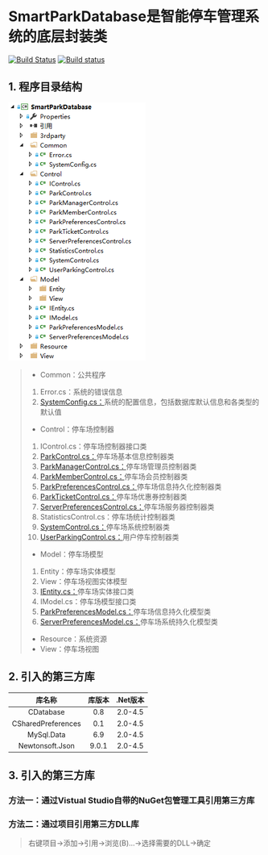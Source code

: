 # SmartParkDatabase是智能停车管理系统的底层封装类

[![Build Status](https://travis-ci.org/taowenyin/SmartParkDatabase.svg?branch=master)](https://travis-ci.org/taowenyin/SmartParkDatabase) [![Build status](https://ci.appveyor.com/api/projects/status/m4ctnx7pnkfljjaq?svg=true)](https://ci.appveyor.com/project/taowenyin/smartparkdatabase)

## 1. 程序目录结构

![程序目录结构](Screenshot/structure.png)

> * Common：公共程序
> 1. Error.cs：系统的错误信息
> 2. [SystemConfig.cs：](Documents/Common/SystemConfig.md)系统的配置信息，包括数据库默认信息和各类型的默认值
> * Control：停车场控制器
> 1. IControl.cs：停车场控制器接口类
> 2. [ParkControl.cs：](Documents/Control/ParkControl.md)停车场基本信息控制器类
> 3. [ParkManagerControl.cs：](Documents/Control/ParkManagerControl.md)停车场管理员控制器类
> 4. [ParkMemberControl.cs：](Documents/Control/ParkMemberControl.md)停车场会员控制器类
> 5. [ParkPreferencesControl.cs：](Documents/Control/ParkPreferencesControl.md)停车场信息持久化控制器类
> 6. [ParkTicketControl.cs：](Documents/Control/ParkTicketControl.md)停车场优惠券控制器类
> 7. [ServerPreferencesControl.cs：](Documents/Control/ServerPreferencesControl.md)停车场服务器控制器类
> 8. StatisticsControl.cs：停车场统计控制器类
> 9. [SystemControl.cs：](Documents/Control/SystemControl.md)停车场系统控制器类
> 10. [UserParkingControl.cs：](Documents/Control/UserParkingControl.md)用户停车控制器类
> * Model：停车场模型
> 1. Entity：停车场实体模型
> 2. View：停车场视图实体模型
> 3. [IEntity.cs：](Documents/Model/IEntity.md)停车场实体接口类
> 4. IModel.cs：停车场模型接口类
> 5. [ParkPreferencesModel.cs：](Documents/Model/ParkPreferencesModel.md)停车场信息持久化模型类
> 6. [ServerPreferencesModel.cs：](Documents/Model/ServerPreferencesModel.md)停车场系统持久化模型类
> * Resource：系统资源
> * View：停车场视图

## 2. 引入的第三方库

| 库名称 | 库版本 | .Net版本 |
| :----: | :----: | :----: |
| CDatabase | 0.8 | 2.0-4.5 |
| CSharedPreferences | 0.1 | 2.0-4.5 |
| MySql.Data | 6.9 | 2.0-4.5 |
| Newtonsoft.Json | 9.0.1 | 2.0-4.5 |

## 3. 引入的第三方库

### 方法一：通过Vistual Studio自带的NuGet包管理工具引用第三方库

### 方法二：通过项目引用第三方DLL库

> 右键项目->添加->引用->浏览(B)...->选择需要的DLL->确定